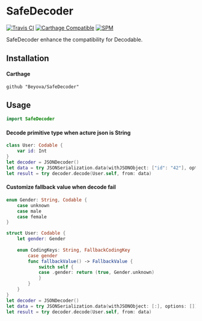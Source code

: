 # SafeDecoder

[![Travis CI](https://travis-ci.org/Beyova/SafeDecoder.svg?branch=master)](https://travis-ci.org/Beyova/SafeDecoder)
[![Carthage Compatible](https://img.shields.io/badge/Carthage-compatible-4BC51D.svg?style=flat)](https://github.com/Carthage/Carthage)
[![SPM](https://img.shields.io/badge/SPM-supported-DE5C43.svg?style=flat)](https://swift.org/package-manager/)

SafeDecoder enhance the compatibility for Decodable.

## Installation

#### Carthage

```
github "Beyova/SafeDecoder"
```

## Usage

```swift
import SafeDecoder
```

#### Decode primitive type when acture json is String

```swift
class User: Codable {
	var id: Int
}
let decoder = JSONDecoder()
let data = try JSONSerialization.data(withJSONObject: ["id": "42"], options: [])
let result = try decoder.decode(User.self, from: data)
```

#### Customize fallback value when decode fail

```swift
enum Gender: String, Codable {
    case unknown
    case male
    case female
}

struct User: Codable {
    let gender: Gender
    
    enum CodingKeys: String, FallbackCodingKey 
        case gender
        func fallbackValue() -> FallbackValue {
            switch self {
            case .gender: return (true, Gender.unknown)
            }
        }
    }
}
let decoder = JSONDecoder()
let data = try JSONSerialization.data(withJSONObject: [:], options: [])
let result = try decoder.decode(User.self, from: data)
```











